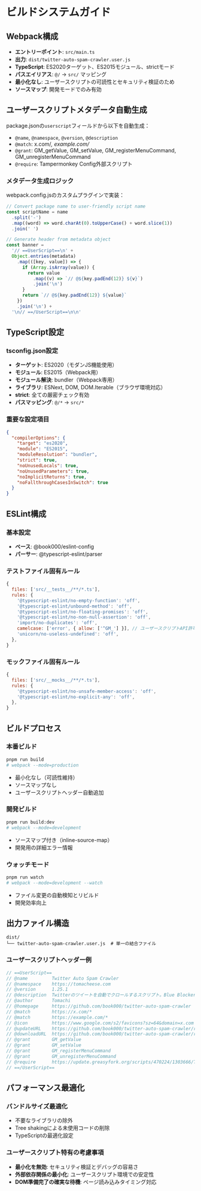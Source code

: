 # ビルドシステムガイド

## Webpack構成

- **エントリーポイント**: `src/main.ts`
- **出力**: `dist/twitter-auto-spam-crawler.user.js`
- **TypeScript**: ES2020ターゲット、ES2015モジュール、strictモード
- **パスエイリアス**: `@/` → `src/` マッピング
- **最小化なし**: ユーザースクリプトの可読性とセキュリティ検証のため
- **ソースマップ**: 開発モードでのみ有効

## ユーザースクリプトメタデータ自動生成

package.jsonの`userscript`フィールドから以下を自動生成：
- `@name`, `@namespace`, `@version`, `@description`
- `@match`: x.com/*, example.com/*
- `@grant`: GM_getValue, GM_setValue, GM_registerMenuCommand, GM_unregisterMenuCommand
- `@require`: Tampermonkey Config外部スクリプト

### メタデータ生成ロジック

webpack.config.jsのカスタムプラグインで実装：

```javascript
// Convert package name to user-friendly script name
const scriptName = name
  .split('-')
  .map((word) => word.charAt(0).toUpperCase() + word.slice(1))
  .join(' ')

// Generate header from metadata object
const banner =
  '// ==UserScript==\n' +
  Object.entries(metadata)
    .map(([key, value]) => {
      if (Array.isArray(value)) {
        return value
          .map((v) => `// @${key.padEnd(12)} ${v}`)
          .join('\n')
      }
      return `// @${key.padEnd(12)} ${value}`
    })
    .join('\n') +
  '\n// ==/UserScript==\n\n'
```

## TypeScript設定

### tsconfig.json設定

- **ターゲット**: ES2020（モダンJS機能使用）
- **モジュール**: ES2015（Webpack用）
- **モジュール解決**: bundler（Webpack専用）
- **ライブラリ**: ESNext, DOM, DOM.Iterable（ブラウザ環境対応）
- **strict**: 全ての厳密チェック有効
- **パスマッピング**: `@/*` → `src/*`

### 重要な設定項目

```json
{
  "compilerOptions": {
    "target": "es2020",
    "module": "ES2015", 
    "moduleResolution": "bundler",
    "strict": true,
    "noUnusedLocals": true,
    "noUnusedParameters": true,
    "noImplicitReturns": true,
    "noFallthroughCasesInSwitch": true
  }
}
```

## ESLint構成

### 基本設定

- **ベース**: @book000/eslint-config
- **パーサー**: @typescript-eslint/parser

### テストファイル固有ルール

```javascript
{
  files: ['src/__tests__/**/*.ts'],
  rules: {
    '@typescript-eslint/no-empty-function': 'off',
    '@typescript-eslint/unbound-method': 'off', 
    '@typescript-eslint/no-floating-promises': 'off',
    '@typescript-eslint/no-non-null-assertion': 'off',
    'import/no-duplicates': 'off',
    camelcase: ['error', { allow: ['^GM_'] }], // ユーザースクリプトAPI許可
    'unicorn/no-useless-undefined': 'off',
  },
}
```

### モックファイル固有ルール

```javascript
{
  files: ['src/__mocks__/**/*.ts'],
  rules: {
    '@typescript-eslint/no-unsafe-member-access': 'off',
    '@typescript-eslint/no-explicit-any': 'off',
  },
}
```

## ビルドプロセス

### 本番ビルド

```bash
pnpm run build
# webpack --mode=production
```

- 最小化なし（可読性維持）
- ソースマップなし
- ユーザースクリプトヘッダー自動追加

### 開発ビルド

```bash
pnpm run build:dev
# webpack --mode=development
```

- ソースマップ付き（inline-source-map）
- 開発用の詳細エラー情報

### ウォッチモード

```bash
pnpm run watch
# webpack --mode=development --watch
```

- ファイル変更の自動検知とリビルド
- 開発効率向上

## 出力ファイル構造

```
dist/
└── twitter-auto-spam-crawler.user.js  # 単一の結合ファイル
```

### ユーザースクリプトヘッダー例

```javascript
// ==UserScript==
// @name         Twitter Auto Spam Crawler
// @namespace    https://tomacheese.com
// @version      1.25.1
// @description  Twitterのツイートを自動でクロールするスクリプト。Blue Blockerと組み合わせて使うことを想定。
// @author       Tomachi
// @homepage     https://github.com/book000/twitter-auto-spam-crawler
// @match        https://x.com/*
// @match        https://example.com/*
// @icon         https://www.google.com/s2/favicons?sz=64&domain=x.com
// @updateURL    https://github.com/book000/twitter-auto-spam-crawler/releases/latest/download/twitter-auto-spam-crawler.user.js
// @downloadURL  https://github.com/book000/twitter-auto-spam-crawler/releases/latest/download/twitter-auto-spam-crawler.user.js
// @grant        GM_getValue
// @grant        GM_setValue
// @grant        GM_registerMenuCommand
// @grant        GM_unregisterMenuCommand
// @require      https://update.greasyfork.org/scripts/470224/1303666/Tampermonkey%20Config.js
// ==/UserScript==
```

## パフォーマンス最適化

### バンドルサイズ最適化

- 不要なライブラリの除外
- Tree shakingによる未使用コードの削除
- TypeScriptの最適化設定

### ユーザースクリプト特有の考慮事項

- **最小化を無効**: セキュリティ検証とデバッグの容易さ
- **外部依存関係の最小化**: ユーザースクリプト環境での安定性
- **DOM準備完了の確実な待機**: ページ読み込みタイミング対応